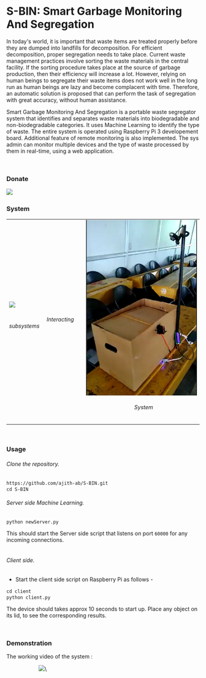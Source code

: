 # S-BIN: Smart Garbage Monitoring And Segregation
In today's world, it is important that waste items are treated properly before they are dumped into landfills for decomposition. For efficient decomposition, proper segregation needs to take place. Current waste management practices involve sorting the waste materials in the central facility. If the sorting procedure takes place at the source of garbage production, then their efficiency will increase a lot. However, relying on human beings to segregate their waste items does not work well in the long run as human beings are lazy and become complacent with time. Therefore, an automatic solution is proposed that can perform the task of segregation with great accuracy, without human assistance.

Smart Garbage Monitoring And Segregation is a portable waste segregator system that identifies and separates waste materials into biodegradable and non-biodegradable categories. It uses Machine Learning to identify the type of waste. The entire system is operated using Raspberry Pi 3 developement board. Additional feature of remote monitoring is also implemented. The sys admin can monitor multiple devices and the type of waste processed by them in real-time, using a web application.

<br>

### Donate
<a href="https://www.paypal.me/ajithab"><img height="75" src="https://raw.githubusercontent.com/stefan-niedermann/paypal-donate-button/master/paypal-donate-button.png"></a>

### System

<table>
	<tr>
		<td>
			<img src="https://i.imgur.com/H4Ddd9Z.png">
			<h6>&emsp;&emsp;&emsp;&emsp;&emsp;&emsp;&emsp;Interacting subsystems</h6>
		</td>
		<td>
			<img src="images/smartbin.PNG" height="100%" width="100%">
			<h6>&emsp;&emsp;&emsp;&emsp;&emsp;&emsp;&emsp;&emsp;&emsp;System</h6>
		</td>
	</tr>
</table>

<br>

### Usage

<h6>Clone the repository.</h6>

```
https://github.com/ajith-ab/S-BIN.git
cd S-BIN

```
<h6>Server side Machine Learning.</h6>

```
python newServer.py
```

This should start the Server side script that listens on port <code>60000</code> for any incoming connections.
<br><br>
<h6>Client side.</h6> 

- Start the client side script on Raspberry Pi as follows -

```
cd client
python client.py
```

The device should takes approx 10 seconds to start up. Place any object on its lid, to see the corresponding results.

<br>

### Demonstration

The working video of the system :<br>

&emsp;&emsp;&emsp;&emsp;&emsp;&emsp;<a href="https://youtu.be/qHEOsNMMazU"><img src="images/youtube.png" width="700px"></a>\

